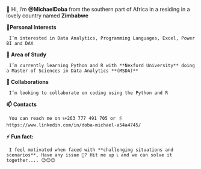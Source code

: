   👋 Hi, I’m **@MichaelDoba** from the southern part of Africa in a residing in a lovely country named **Zimbabwe** 
  
  
  **👀Personal Interests**
  
     I’m interested in Data Analytics, Programming Languages, Excel, Power BI and DAX

  **🌱 Area of Study**

     I’m currently learning Python and R with **Nexford University** doing a Master of Sciences in Data Analytics **(MSDA)**
  
  **💞️ Collaborations**
  
     I’m looking to collaborate on coding using the Python and R

  **📫 Contacts**

     You can reach me on 📞+263 777 491 705 or 🖇️ https://www.linkedin.com/in/doba-michael-a54a4745/
  
  **⚡ Fun fact:**

     I feel motivated when faced with **challenging situations and scenarios**, Have any issue 🤔? Hit me up 📞 and we can solve it together.... 😉😉😉

<!---
MichaelDoba/MichaelDoba is a ✨ special ✨ repository because its `README.md` (this file) appears on your GitHub profile.
You can click the Preview link to take a look at your changes.
--->
